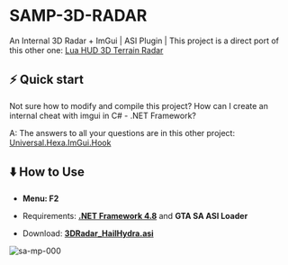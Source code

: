# SAMP-3D-RADAR
An Internal 3D Radar + ImGui | ASI Plugin | This project is a direct port of this other one: [Lua HUD 3D Terrain Radar](https://www.blast.hk/threads/136692/)

## ⚡️ Quick start

Not sure how to modify and compile this project? How can I create an internal cheat with imgui in C# - .NET Framework?

A: The answers to all your questions are in this other project:  [Universal.Hexa.ImGui.Hook](https://github.com/DestroyerDarkNess/Universal.Hexa.ImGui.Hook/)

## ⬇️ How to Use

- **Menu: F2**
- Requirements: **[.NET Framework 4.8](https://go.microsoft.com/fwlink/?linkid=2088631)** and **GTA SA ASI Loader**

- Download: **[3DRadar_HailHydra.asi](https://github.com/DestroyerDarkNess/SAMP-3D-RADAR/releases/download/1.0.0.0/3DRadar_HailHydra.asi)**

![sa-mp-000](https://github.com/user-attachments/assets/d3ec2f8e-f5d1-4f54-85f9-8ec50dad21c8)


